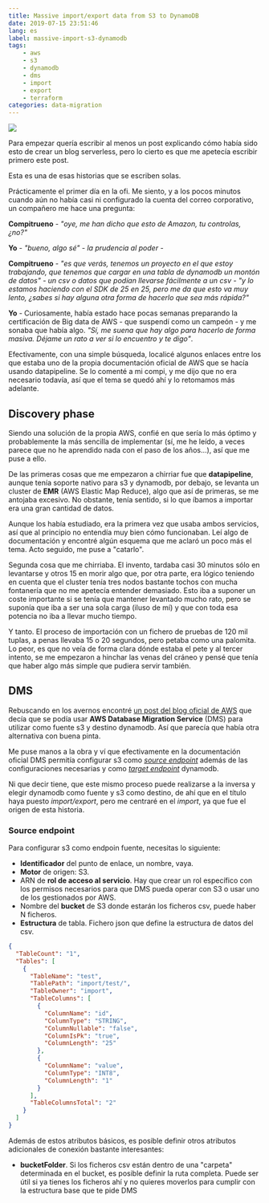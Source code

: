 ```yaml
---
title: Massive import/export data from S3 to DynamoDB
date: 2019-07-15 23:51:46
lang: es
label: massive-import-s3-dynamodb
tags: 
    - aws
    - s3
    - dynamodb
    - dms
    - import
    - export
    - terraform
categories: data-migration
---
```

![](/images/s3-to-dynamodb.jpg)

Para empezar quería escribir al menos un post explicando cómo había sido esto de crear un blog serverless, pero lo cierto es que me apetecía escribir primero este post.

Esta es una de esas historias que se escriben solas.

Prácticamente el primer día en la ofi. Me siento, y a los pocos minutos cuando aún no había casi ni configurado la cuenta del correo corporativo, un compañero me hace una pregunta: 


**Compitrueno** - _"oye, me han dicho que esto de Amazon, tu controlas, ¿no?"_

**Yo** - _"bueno, algo sé" - la prudencia al poder -_

**Compitrueno** - _"es que verás, tenemos un proyecto en el que estoy trabajando, que tenemos que cargar en una tabla de dynamodb un montón de datos" - un csv o datos que podían llevarse fácilmente a un csv - "y lo estamos haciendo con el SDK de 25 en 25, pero me da que esto va muy lento, ¿sabes si hay alguna otra forma de hacerlo que sea más rápida?"_

**Yo** - Curiosamente, había estado hace pocas semanas preparando la certificación de Big data de AWS - que suspendí como un campeón - y me sonaba que había algo. _"Sí, me suena que hay algo para hacerlo de forma masiva. Déjame un rato a ver si lo encuentro y te digo"_.
<!-- more -->

Efectivamente, con una simple búsqueda, localicé algunos enlaces entre los que estaba uno de la propia documentación oficial de AWS que se hacía usando datapipeline. Se lo comenté a mi compi, y me dijo que no era necesario todavía, así que el tema se quedó ahí y lo retomamos más adelante.

## Discovery phase

Siendo una solución de la propia AWS, confié en que sería lo más óptimo y probablemente la más sencilla de implementar (sí, me he leído, a veces parece que no he aprendido nada con el paso de los años...), así que me puse a ello.

De las primeras cosas que me empezaron a chirriar fue que **datapipeline**, aunque tenía soporte nativo para s3 y dynamodb, por debajo, se levanta un cluster de **EMR** (AWS Elastic Map Reduce), algo que así de primeras, se me antojaba excesivo. No obstante, tenía sentido, si lo que íbamos a importar era una gran cantidad de datos.

Aunque los había estudiado, era la primera vez que usaba ambos servicios, así que al principio no entendía muy bien cómo funcionaban. Leí algo de documentación y encontré algún esquema que me aclaró un poco más el tema. Acto seguido, me puse a "catarlo".

Segunda cosa que me chirriaba. El invento, tardaba casi 30 minutos sólo en levantarse y otros 15 en morir algo que, por otra parte, era lógico teniendo en cuenta que el cluster tenía tres nodos bastante tochos con mucha fontanería que no me apetecía entender demasiado. Esto iba a suponer un coste importante si se tenía que mantener levantado mucho rato, pero se suponía que iba a ser una sola carga (iluso de mí) y que con toda esa potencia no iba a llevar mucho tiempo.

Y tanto. El proceso de importación con un fichero de pruebas de 120 mil tuplas, a penas llevaba 15 o 20 segundos, pero petaba como una palomita. Lo peor, es que no veía de forma clara dónde estaba el pete y al tercer intento, se me empezaron a hinchar las venas del cráneo y pensé que tenía que haber algo más simple que pudiera servir también.

## DMS

Rebuscando en los avernos encontré [un post del blog oficial de AWS](https://aws.amazon.com/es/blogs/database/migrate-delimited-files-from-amazon-s3-to-an-amazon-dynamodb-nosql-table-using-aws-database-migration-service-and-aws-cloudformation/) que decía que se podía usar **AWS Database Migration Service** (DMS) para utilizar como fuente s3 y destino dynamodb. Así que parecía que había otra alternativa con buena pinta.

Me puse manos a la obra y ví que efectivamente en la documentación oficial DMS permitía configurar s3 como [_source endpoint_](https://docs.aws.amazon.com/es_es/dms/latest/userguide/CHAP_Source.S3.html) además de las configuraciones necesarias y como [_target endpoint_](https://docs.aws.amazon.com/es_es/dms/latest/userguide/CHAP_Target.DynamoDB.html) dynamodb.

Ni que decir tiene, que este mismo proceso puede realizarse a la inversa y elegir dynamodb como fuente y s3 como destino, de ahí que en el título haya puesto _import/export_, pero me centraré en el _import_, ya que fue el origen de esta historia.

### Source endpoint

Para configurar s3 como endpoin fuente, necesitas lo siguiente:
*  **Identificador** del punto de enlace, un nombre, vaya.
*  **Motor** de origen: S3.
*  ARN de **rol de acceso al servicio**. Hay que crear un rol específico con los permisos necesarios para que DMS pueda operar con S3 o usar uno de los gestionados por AWS.
*  Nombre del **bucket** de S3 donde estarán los ficheros csv, puede haber N ficheros.
*  **Estructura** de tabla. Fichero json que define la estructura de datos del csv.

```json
{
  "TableCount": "1",
  "Tables": [
    {
      "TableName": "test",
      "TablePath": "import/test/",
      "TableOwner": "import",
      "TableColumns": [
        {
          "ColumnName": "id",
          "ColumnType": "STRING",
          "ColumnNullable": "false",
          "ColumnIsPk": "true",
          "ColumnLength": "25"
        },
        {
          "ColumnName": "value",
          "ColumnType": "INT8",
          "ColumnLength": "1"
        }
      ],
      "TableColumnsTotal": "2"
    }
  ]
}
```

Además de estos atributos básicos, es posible definir otros atributos adicionales de conexión bastante interesantes:
*  **bucketFolder**. Si los ficheros csv están dentro de una "carpeta" determinada en el bucket, es posible definir la ruta completa. Puede ser útil si ya tienes los ficheros ahí y no quieres moverlos para cumplir con la estructura base que te pide DMS